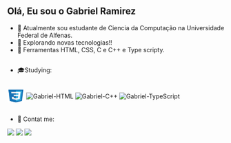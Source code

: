 ## Olá, Eu sou o Gabriel Ramirez


- 🔭 Atualmente sou estudante de Ciencia da Computação na Universidade Federal de Alfenas.
- 🤔 Explorando novas tecnologias!!
- 🌱 Ferramentas HTML, CSS, C e C++ e Type scripty.

 ## 
  
- 🎓Studying:

<div style="display: inline-block"><br>
  <img align="center" alt="Gabriel-CSS" height="30" width="40" src="https://raw.githubusercontent.com/devicons/devicon/master/icons/css3/css3-original.svg">
  <img align="center" alt="Gabriel-HTML" height="30" width="40" src="https://cdn.jsdelivr.net/gh/devicons/devicon@latest/icons/html5/html5-original.svg">  
  <img align="center" alt="Gabriel-C++" height="30" width="40" src="https://cdn.jsdelivr.net/gh/devicons/devicon@latest/icons/cplusplus/cplusplus-original.svg">
  <img align="center" alt="Gabriel-TypeScript" height="30" width="40" src="https://cdn.jsdelivr.net/gh/devicons/devicon@latest/icons/typescript/typescript-original.svg">       
</div>

  
  ##
 
<div> 
  
  - 💼 Contat me:
  
  <a href="https://www.instagram.com/_gabrielramirezz/)i" target="_blank"><img src="https://img.shields.io/badge/-Instagram-%23E4405F?style=for-the-badge&logo=instagram&logoColor=white" target="_blank"></a>
  <a href = "mailto:gabriel,ramirez@sou.unifal-mg.edu.br"><img src="https://img.shields.io/badge/-Gmail-%23333?style=for-the-badge&logo=gmail&logoColor=white" target="_blank"></a>
  <a href="https://www.linkedin.com/in/gabriel-ramirez-86b5b1192/" target="_blank"><img src="https://img.shields.io/badge/-LinkedIn-%230077B5?style=for-the-badge&logo=linkedin&logoColor=white" target="_blank"></a> 
  
</div>
